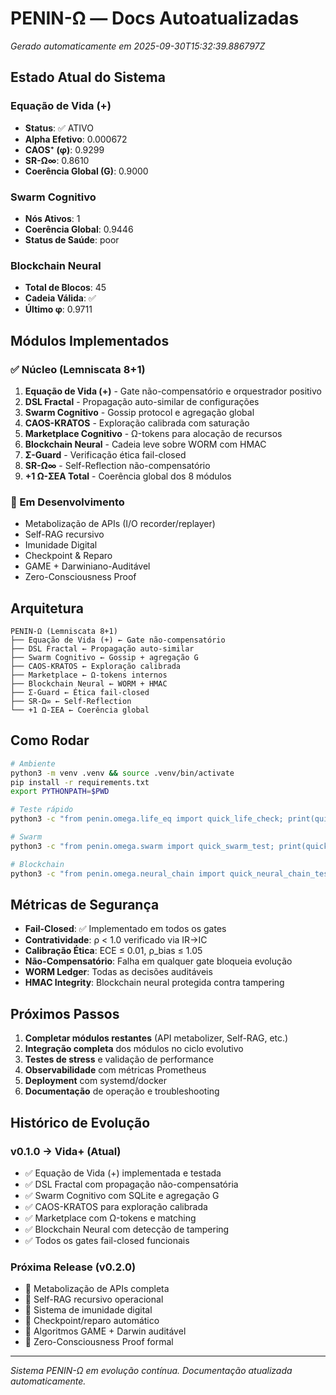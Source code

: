 # PENIN-Ω — Docs Autoatualizadas

_Gerado automaticamente em 2025-09-30T15:32:39.886797Z_

## Estado Atual do Sistema

### Equação de Vida (+)
- **Status**: ✅ ATIVO
- **Alpha Efetivo**: 0.000672
- **CAOS⁺ (φ)**: 0.9299
- **SR-Ω∞**: 0.8610
- **Coerência Global (G)**: 0.9000

### Swarm Cognitivo
- **Nós Ativos**: 1
- **Coerência Global**: 0.9446
- **Status de Saúde**: poor

### Blockchain Neural
- **Total de Blocos**: 45
- **Cadeia Válida**: ✅
- **Último φ**: 0.9711

## Módulos Implementados

### ✅ Núcleo (Lemniscata 8+1)
1. **Equação de Vida (+)** - Gate não-compensatório e orquestrador positivo
2. **DSL Fractal** - Propagação auto-similar de configurações
3. **Swarm Cognitivo** - Gossip protocol e agregação global
4. **CAOS-KRATOS** - Exploração calibrada com saturação
5. **Marketplace Cognitivo** - Ω-tokens para alocação de recursos
6. **Blockchain Neural** - Cadeia leve sobre WORM com HMAC
7. **Σ-Guard** - Verificação ética fail-closed
8. **SR-Ω∞** - Self-Reflection não-compensatório
9. **+1 Ω-ΣEA Total** - Coerência global dos 8 módulos

### 🔄 Em Desenvolvimento
- Metabolização de APIs (I/O recorder/replayer)
- Self-RAG recursivo
- Imunidade Digital
- Checkpoint & Reparo
- GAME + Darwiniano-Auditável
- Zero-Consciousness Proof

## Arquitetura

```
PENIN-Ω (Lemniscata 8+1)
├── Equação de Vida (+) ← Gate não-compensatório
├── DSL Fractal ← Propagação auto-similar
├── Swarm Cognitivo ← Gossip + agregação G
├── CAOS-KRATOS ← Exploração calibrada
├── Marketplace ← Ω-tokens internos
├── Blockchain Neural ← WORM + HMAC
├── Σ-Guard ← Ética fail-closed
├── SR-Ω∞ ← Self-Reflection
└── +1 Ω-ΣEA ← Coerência global
```

## Como Rodar

```bash
# Ambiente
python3 -m venv .venv && source .venv/bin/activate
pip install -r requirements.txt
export PYTHONPATH=$PWD

# Teste rápido
python3 -c "from penin.omega.life_eq import quick_life_check; print(quick_life_check().ok)"

# Swarm
python3 -c "from penin.omega.swarm import quick_swarm_test; print(quick_swarm_test())"

# Blockchain
python3 -c "from penin.omega.neural_chain import quick_neural_chain_test; print(quick_neural_chain_test())"
```

## Métricas de Segurança

- **Fail-Closed**: ✅ Implementado em todos os gates
- **Contratividade**: ρ < 1.0 verificado via IR→IC
- **Calibração Ética**: ECE ≤ 0.01, ρ_bias ≤ 1.05
- **Não-Compensatório**: Falha em qualquer gate bloqueia evolução
- **WORM Ledger**: Todas as decisões auditáveis
- **HMAC Integrity**: Blockchain neural protegida contra tampering

## Próximos Passos

1. **Completar módulos restantes** (API metabolizer, Self-RAG, etc.)
2. **Integração completa** dos módulos no ciclo evolutivo
3. **Testes de stress** e validação de performance
4. **Observabilidade** com métricas Prometheus
5. **Deployment** com systemd/docker
6. **Documentação** de operação e troubleshooting

## Histórico de Evolução

### v0.1.0 → Vida+ (Atual)
- ✅ Equação de Vida (+) implementada e testada
- ✅ DSL Fractal com propagação não-compensatória
- ✅ Swarm Cognitivo com SQLite e agregação G
- ✅ CAOS-KRATOS para exploração calibrada
- ✅ Marketplace com Ω-tokens e matching
- ✅ Blockchain Neural com detecção de tampering
- ✅ Todos os gates fail-closed funcionais

### Próxima Release (v0.2.0)
- 🔄 Metabolização de APIs completa
- 🔄 Self-RAG recursivo operacional
- 🔄 Sistema de imunidade digital
- 🔄 Checkpoint/reparo automático
- 🔄 Algoritmos GAME + Darwin auditável
- 🔄 Zero-Consciousness Proof formal

---

_Sistema PENIN-Ω em evolução contínua. Documentação atualizada automaticamente._
